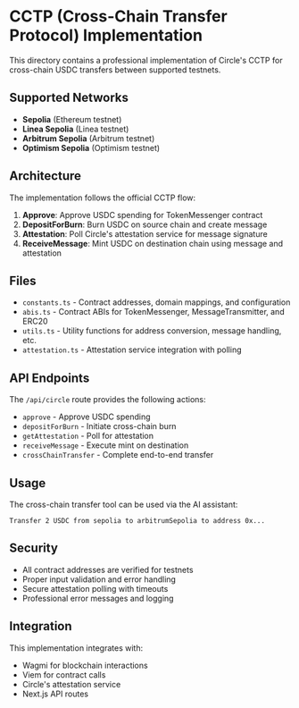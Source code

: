# CCTP (Cross-Chain Transfer Protocol) Implementation

This directory contains a professional implementation of Circle's CCTP for cross-chain USDC transfers between supported testnets.

## Supported Networks

- **Sepolia** (Ethereum testnet)
- **Linea Sepolia** (Linea testnet)  
- **Arbitrum Sepolia** (Arbitrum testnet)
- **Optimism Sepolia** (Optimism testnet)

## Architecture

The implementation follows the official CCTP flow:

1. **Approve**: Approve USDC spending for TokenMessenger contract
2. **DepositForBurn**: Burn USDC on source chain and create message
3. **Attestation**: Poll Circle's attestation service for message signature
4. **ReceiveMessage**: Mint USDC on destination chain using message and attestation

## Files

- `constants.ts` - Contract addresses, domain mappings, and configuration
- `abis.ts` - Contract ABIs for TokenMessenger, MessageTransmitter, and ERC20
- `utils.ts` - Utility functions for address conversion, message handling, etc.
- `attestation.ts` - Attestation service integration with polling

## API Endpoints

The `/api/circle` route provides the following actions:

- `approve` - Approve USDC spending
- `depositForBurn` - Initiate cross-chain burn
- `getAttestation` - Poll for attestation
- `receiveMessage` - Execute mint on destination
- `crossChainTransfer` - Complete end-to-end transfer

## Usage

The cross-chain transfer tool can be used via the AI assistant:

```
Transfer 2 USDC from sepolia to arbitrumSepolia to address 0x...
```

## Security

- All contract addresses are verified for testnets
- Proper input validation and error handling
- Secure attestation polling with timeouts
- Professional error messages and logging

## Integration

This implementation integrates with:
- Wagmi for blockchain interactions
- Viem for contract calls
- Circle's attestation service
- Next.js API routes 